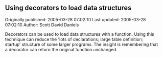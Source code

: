 ## Using decorators to load data structures 
Originally published: 2005-03-28 07:02:10 
Last updated: 2005-03-28 07:02:10 
Author: Scott David Daniels 
 
Decorators can be used to load data structures with a function.  Using this technique can reduce the 'lots of declarations; large table definition; startup' structure of some larger programs.  The insight is remembering that a decorator can return the original function unchanged.